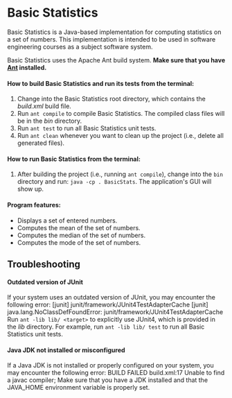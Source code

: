 # Basic Statistics

Basic Statistics is a Java-based implementation for computing statistics on a set of numbers. This implementation is intended to be used in software engineering courses as a subject software system.

Basic Statistics uses the Apache Ant build system. **Make sure that you have [Ant](https://ant.apache.org) installed.**

#### How to build Basic Statistics and run its tests from the terminal:

1. Change into the Basic Statistics root directory, which contains the *build.xml* build file.
2. Run `ant compile` to compile Basic Statistics. The compiled class files will be in the *bin* directory.
3. Run `ant test` to run all Basic Statistics unit tests.
4. Run `ant clean` whenever you want to clean up the project (i.e., delete all generated files).

#### How to run Basic Statistics from the terminal:

1. After building the project (i.e., running `ant compile`), change into the `bin` directory and run: `java -cp . BasicStats`. The application's GUI will show up.

#### Program features:
* Displays a set of entered numbers.
* Computes the mean of the set of numbers.
* Computes the median of the set of numbers.
* Computes the mode of the set of numbers.

## Troubleshooting

#### Outdated version of JUnit
If your system uses an outdated version of JUnit, you may encounter the following error:
[junit] junit/framework/JUnit4TestAdapterCache [junit] java.lang.NoClassDefFoundError: junit/framework/JUnit4TestAdapterCache
Run `ant -lib lib/ <target>` to explicitly use JUnit4, which is provided in the *lib* directory. For example, run `ant -lib lib/ test` to run all Basic Statistics unit tests.

#### Java JDK not installed or misconfigured
If a Java JDK is not installed or properly configured on your system, you may encounter the following error:
BUILD FAILED build.xml:17 Unable to find a javac compiler;
Make sure that you have a JDK installed and that the JAVA_HOME environment variable is properly set.

